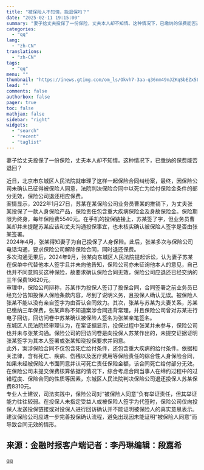 ```yaml
---
title: "被保险人不知情，能退保吗？"
date: "2025-02-11 19:15:00"
summary: "妻子给丈夫投保了一份保险，丈夫本人却不知情。这种情况下，已缴纳的保费能否退回？近日，北京市东城区人民..."
categories:
  - "qq"
lang:
  - "zh-CN"
translations:
  - "zh-CN"
tags:
  - "qq"
menu: ""
thumbnail: "https://inews.gtimg.com/om_ls/Okvh7-3aa-q36nm49nJZKqSbEZx5LacWhK9d3JVk7exZQAA_640360/0"
lead: ""
comments: false
authorbox: false
pager: true
toc: false
mathjax: false
sidebar: "right"
widgets:
  - "search"
  - "recent"
  - "taglist"
---
```


妻子给丈夫投保了一份保险，丈夫本人却不知情。这种情况下，已缴纳的保费能否退回？  
  
近日，北京市东城区人民法院就审理了这样一起保险合同纠纷案，最终，因保险公司未确认已征得被保险人同意，法院判决保险合同中以死亡为给付保险金条件的部分无效，保险公司退还相应保费。  
案情显示，2022年1月27日，苏某在某保险公司业务员曹某的推销下，为丈夫张某投保了一款人身保险产品，保险责任包含重大疾病保险金及身故保险金。保险期限为终身，每年保险费5540元。在手机的投保链接上，苏某签了字，但业务员曹某却并未提醒苏某应该和丈夫沟通投保事宜，也未核实确认被保险人签字是否由张某签署。  
2024年4月，张某得知妻子为自己投保了人身保险。此后，张某多次与保险公司电话沟通，要求保险公司解除保险合同，同时退还保费。  
多次沟通无果后，2024年9月，张某向东城区人民法院提起诉讼，认为妻子苏某在保单中代替他本人签字且并未向他告知，保险公司亦未征询他本人的意见，自己也并不同意购买这种保险，故要求确认保险合同无效，保险公司应退还已经交纳的三年保费16620元。  
审理中，保险公司辩称，苏某作为投保人签订了投保合同，合同签署之前业务员已经充分告知投保人保险条款内容，尽到了说明义务，且投保人确认无误。被保险人张某不能以没有亲自签字为由否认合同效力。其次，张某与苏某为夫妻关系，苏某已缴纳三年保费，张某声称不知道案涉合同违背常理，并且保险公司曾对苏某进行电子回访，回访问卷中苏某确认被保险人签名为张某亲笔签名。  
东城区人民法院经审理认为，在案证据显示，投保过程中张某并未参与，保险公司也并未与张某沟通。保险公司的回访问卷是向投保人苏某作出的，未提交证据证明张某签字为其本人签署或张某知晓投保要求并同意。  
此外，案涉保险合同不仅包含死亡给付条件，还包含重大疾病的给付条件。依据相关法律，含有死亡、疾病、伤残以及医疗费用等保险责任的综合性人身保险合同，如果未经被保险人书面同意并认可死亡责任保险金额，该合同死亡给付部分无效。在保险公司未提交保费核算依据的情况下，综合考虑合同当事人在缔约过程中的过错程度、保险合同的性质等因素，东城区人民法院判决保险公司退还投保人苏某保费8310元。  
专业人士建议，司法实践中，保险公司对“被保险人同意”负有举证责任，但其举证能力往往较弱。在投保人未指定受益人或被保险人签字为代签时，保险公司仅向投保人发送投保链接或对投保人进行回访确认并不能证明被保险人的真实意思表示。建议保险公司应进一步完善投保确认流程，避免出现因未能证明“被保险人同意”而导致合同无效的情形。  

来源：金融时报客户端记者：李丹琳编辑：段嘉希
----------------------

[qq](https://new.qq.com/rain/a/20250211A07QPU00)
